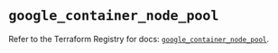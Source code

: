 # `google_container_node_pool`

Refer to the Terraform Registry for docs: [`google_container_node_pool`](https://registry.terraform.io/providers/hashicorp/google/5.45.2/docs/resources/container_node_pool).
